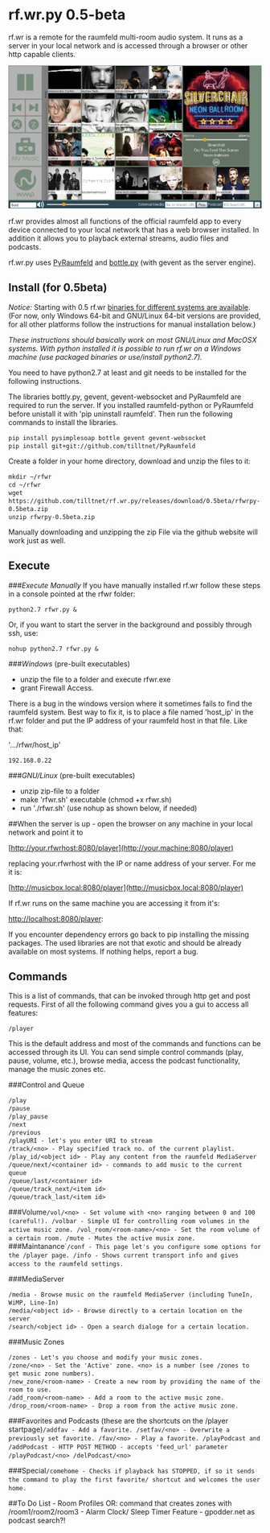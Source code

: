 rf.wr.py 0.5-beta
=================

rf.wr is a remote for the raumfeld multi-room audio system. It runs as a server in your local network and is accessed through a browser or other http capable clients.

![Screenshot](/images/features2.png)

rf.wr provides almost all functions of the official raumfeld app to every device connected to your local network that has a web browser installed. In addition it allows you to playback external streams, audio files and podcasts.

rf.wr.py uses [PyRaumfeld](https://github.com/maierp/PyRaumfeld) and [bottle.py](http://bottlepy.org/docs/dev/index.html) (with gevent as the server engine).

Install (for 0.5beta)
---------------------

*Notice:* Starting with 0.5 rf.wr [binaries for different systems are available](https://github.com/tilltnet/rf.wr.py/releases). (For now, only Windows 64-bit and GNU/Linux 64-bit versions are provided, for all other platforms follow the instructions for manual installation below.)

*These instructions should basically work on most GNU/Linux and MacOSX systems. With python installed it is possible to run rf.wr on a Windows machine (use packaged binaries or use/install python2.7).*

You need to have python2.7 at least and git needs to be installed for the following instructions.

The libraries bottly.py, gevent, gevent-websocket and PyRaumfeld are required to run the server. If you installed raumfeld-python or PyRaumfeld before unistall it with 'pip uninstall raumfeld'. Then run the following commands to install the libraries.

```
pip install pysimplesoap bottle gevent gevent-websocket
pip install git+git://github.com/tilltnet/PyRaumfeld
```

Create a folder in your home directory, download and unzip the files to it:

```
mkdir ~/rfwr
cd ~/rfwr
wget https://github.com/tilltnet/rf.wr.py/releases/download/0.5beta/rfwrpy-0.5beta.zip
unzip rfwrpy-0.5beta.zip
```

Manually downloading and unzipping the zip File via the github website will work just as well.

Execute
-------

###*Execute Manually* If you have manually installed rf.wr follow these steps in a console pointed at the rfwr folder:

```
python2.7 rfwr.py &
```

Or, if you want to start the server in the background and possibly through ssh, use:

```
nohup python2.7 rfwr.py &
```

###*Windows* (pre-built executables)

-	unzip the file to a folder and execute rfwr.exe
-	grant Firewall Access.

There is a bug in the windows version where it sometimes fails to find the raumfeld system. Best way to fix it, is to place a file named 'host_ip' in the rf.wr folder and put the IP address of your raumfeld host in that file. Like that:

'.../rfwr/host_ip'

```
192.168.0.22
```

###*GNU/Linux* (pre-built executables)

-	unzip zip-file to a folder
-	make 'rfwr.sh' executable (chmod +x rfwr.sh)
-	run './rfwr.sh' (use nohup as shown below, if needed)

##When the server is up - open the browser on any machine in your local network and point it to

[http://your.rfwrhost:8080/player](http://your.machine:8080/player)

replacing your.rfwrhost with the IP or name address of your server. For me it is:

[http://musicbox.local:8080/player](http://musicbox.local:8080/player)

If rf.wr runs on the same machine you are accessing it from it's:

[http://localhost:8080/player](http://localhost:8080/player):

If you encounter dependency errors go back to pip installing the missing packages. The used libraries are not that exotic and should be already available on most systems. If nothing helps, report a bug.

Commands
--------

This is a list of commands, that can be invoked through http get and post requests. First of all the following command gives you a gui to access all features:

```
/player
```

This is the default address and most of the commands and functions can be accessed through its UI. You can send simple control commands (play, pause, volume, etc.), browse media, access the podcast functionality, manage the music zones etc.

###Control and Queue

```
/play
/pause
/play_pause
/next
/previous
/playURI - let's you enter URI to stream
/track/<no> - Play specified track no. of the current playlist.
/play_id/<object id> - Play any content from the raumfeld MediaServer
/queue/next/<container id> - commands to add music to the current queue
/queue/last/<container id>
/queue/track_next/<item id>
/queue/track_last/<item id>
```

###Volume`
/vol/<no> - Set volume with <no> ranging between 0 and 100 (careful!).
/volbar - Simple UI for controlling room volumes in the active music zone.
/vol_room/<room-name>/<no> - Set the room volume of a certain room.
/mute - Mutes the active musix zone.
` ###Maintanance\``
/conf - This page let's you configure some options for the /player page.
/info - Shows current transport info and gives access to the raumfeld settings.
`

###MediaServer

```
/media - Browse music on the raumfeld MediaServer (including TuneIn, WiMP, Line-In)
/media/<object id> - Browse directly to a certain location on the server
/search/<object id> - Open a search dialoge for a certain location.

```

###Music Zones

```
/zones - Let's you choose and modify your music zones.
/zone/<no> - Set the 'Active' zone. <no> is a number (see /zones to get music zone numbers).
/new_zone/<room-name> - Create a new room by providing the name of the room to use.
/add_room/<room-name> - Add a room to the active music zone.
/drop_room/<room-name> - Drop a room from the active music zone.
```

###Favorites and Podcasts (these are the shortcuts on the /player startpage)`
/addfav - Add a favorite.
/setfav/<no> - Overwrite a previously set favorite.
/fav/<no> - Play a favorite.
/playPodcast and /addPodcast - HTTP POST METHOD - accepts 'feed_url' parameter
/playPodcast/<no>
/delPodcast/<no>
`

###Special`
/comehome - Checks if playback has STOPPED, if so it sends the command to play the first favorite/ shortcut and welcomes the user home.
`

##To Do List - Room Profiles OR: command that creates zones with /room1/room2/room3 - Alarm Clock/ Sleep Timer Feature - gpodder.net as podcast search?!
